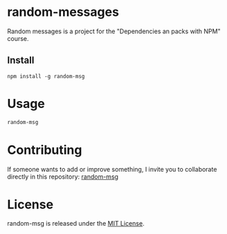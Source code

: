 # random-messages

Random messages is a project for the "Dependencies an packs with NPM" course.

## Install

```npm
npm install -g random-msg
```

# Usage

```bash
random-msg
```

# Contributing
If someone wants to add or improve something, I invite you to collaborate directly in this repository: [random-msg](https://github.com/andresV74/random-messages)

# License
random-msg is released under the [MIT License](https://opensource.org/licenses/MIT).